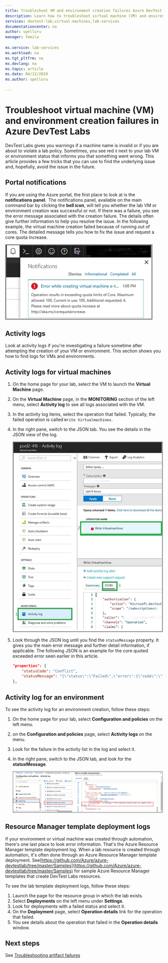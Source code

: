 ```yaml
---
title: Troubleshoot VM and environment creation failures Azure DevTest Labs | Microsoft Docs
description: Learn how to troubleshoot virtual machine (VM) and environment creation failures in Azure DevTest Labs. 
services: devtest-lab,virtual-machines,lab-services
documentationcenter: na
author: spelluru
manager: femila

ms.service: lab-services
ms.workload: na
ms.tgt_pltfrm: na
ms.devlang: na
ms.topic: article
ms.date: 04/12/2019
ms.author: spelluru

---
```


# Troubleshoot virtual machine (VM) and environment creation failures in Azure DevTest Labs
DevTest Labs gives you warnings if a machine name is invalid or if you are about to violate a lab policy. Sometimes, you see red `X` next to your lab VM or environment status that informs you that something went wrong.  This article provides a few tricks that you can use to find the underlying issue and, hopefully, avoid the issue in the future. 

## Portal notifications
If you are using the Azure portal, the first place to look at is the **notifications panel**.  The notifications panel, available on the main command bar by clicking the **bell icon**, will tell you whether the lab VM or environment creation was successful or not.  If there was a failure, you see the error message associated with the creation failure. The details often give further information to help you resolve the issue. In the following example, the virtual machine creation failed because of running out of cores. The detailed message tells you how to fix the issue and request a core quota increase.

![Azure portal notification](./media/troubleshoot-vm-environment-creation-failures/portal-notification.png)


## Activity logs 
Look at activity logs if you're investigating a failure sometime after attempting the creation of your VM or environment. This section shows you how to find logs for VMs and environments. 

## Activity logs for virtual machines

1. On the home page for your lab, select the VM to launch the **Virtual Machine** page.
2. On the **Virtual Machine** page, in the **MONITORING** section of the left menu, select **Activity log** to see all logs associated with the VM.  
3. In the activity log items, select the operation that failed. Typically, the failed operation is called `Write Virtualmachines`.   
4. In the right pane, switch to the JSON tab. You see the details in the JSON view of the log.

    ![Activity log for a VM](./media/troubleshoot-vm-environment-creation-failures/vm-activity-log.png)
5. Look through the JSON log until you find the `statusMessage` property. It gives you the main error message and further detail information, if applicable. The following JSON is an example for the core quoted exceeded error seen earlier in this article.

    ```json
    "properties": { 
        "statusCode": "Conflict", 
        "statusMessage": "{\"status\":\"Failed\",\"error\":{\"code\":\"ResourceDeploymentFailure\",\"message\":\"The resource operation completed with terminal provisioning state 'Failed'.\",\"details\":[{\"code\":\"OperationNotAllowed\",\"message\":\"Operation results in exceeding quota limits of Core. Maximum allowed: 100, Current in use: 100, Additional requested: 8. Please read more about quota increase at http://aka.ms/corequotaincrease.\"}]}}", 
    }, 
    ```

## Activity log for an environment

To see the activity log for an environment creation, follow these steps:

1. On the home page for your lab, select **Configuration and policies** on the left menu.
2. on the **Configuration and policies** page, select **Activity logs** on the menu. 
3. Look for the failure in the activity list in the log and select it. 
4. In the right pane, switch to the JSON tab, and look for the **statusMessage**. 

    ![Environment activity log](./media/troubleshoot-vm-environment-creation-failures/envirionment-activity-log.png)

## Resource Manager template deployment logs
If your environment or virtual machine was created through automation, there's one last place to look error information. That's the Azure Resource Manager template deployment log. When a lab resource is created through automation, it's often done through an Azure Resource Manager template deployment. See[https://github.com/Azure/azure-devtestlab/tree/master/Samples](https://github.com/Azure/azure-devtestlab/tree/master/Samples) for sample Azure Resource Manager templates that create DevTest Labs resources. 

To see the lab template deployment logs, follow these steps:

1. Launch the page for the resource group in which the lab exists.
2. Select **Deployments** on the left menu under **Settings**. 
3. Look for deployments with a failed status and select it. 
4. On the **Deployment** page, select **Operation details** link for the operation that failed. 
5. You see details about the operation that failed in the **Operation details** window. 

## Next steps
See [Troubleshooting artifact failures](devtest-lab-troubleshoot-artifact-failure.md)